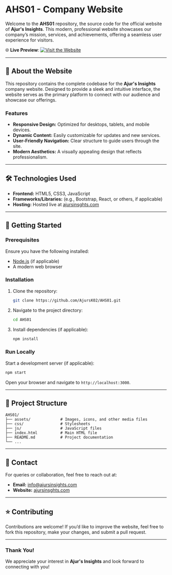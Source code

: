 
# AHS01 - Company Website

Welcome to the **AHS01** repository, the source code for the official website of **Ajur's Insights**. This modern, professional website showcases our company’s mission, services, and achievements, offering a seamless user experience for visitors.

🌐 **Live Preview**: 
[![Visit the Website](https://img.shields.io/badge/Visit%20the%20Website-Click%20Here-brightgreen)](https://www.ajursinsights.com/)

---

## 📖 **About the Website**

This repository contains the complete codebase for the **Ajur's Insights** company website. Designed to provide a sleek and intuitive interface, the website serves as the primary platform to connect with our audience and showcase our offerings.

### **Features**
- **Responsive Design:** Optimized for desktops, tablets, and mobile devices.
- **Dynamic Content:** Easily customizable for updates and new services.
- **User-Friendly Navigation:** Clear structure to guide users through the site.
- **Modern Aesthetics:** A visually appealing design that reflects professionalism.

---

## 🛠️ **Technologies Used**
- **Frontend:** HTML5, CSS3, JavaScript
- **Frameworks/Libraries:** (e.g., Bootstrap, React, or others, if applicable)
- **Hosting:** Hosted live at [ajursinsghts.com](https://www.ajursinsights.com)

---

## 🚀 **Getting Started**

### Prerequisites
Ensure you have the following installed:
- [Node.js](https://nodejs.org/) (if applicable)
- A modern web browser

### Installation
1. Clone the repository:
   ```bash
   git clone https://github.com/AjursK02/AHS01.git
   ```
2. Navigate to the project directory:
   ```bash
   cd AHS01
   ```
3. Install dependencies (if applicable):
   ```bash
   npm install
   ```

### Run Locally
Start a development server (if applicable):
```bash
npm start
```
Open your browser and navigate to `http://localhost:3000`.

---

## 📂 **Project Structure**
```
AHS01/
├── assets/             # Images, icons, and other media files
├── css/                # Stylesheets
├── js/                 # JavaScript files
├── index.html          # Main HTML file
├── README.md           # Project documentation
└── ...
```

---

## 📧 **Contact**
For queries or collaboration, feel free to reach out at:
- **Email:** info@ajursinsights.com
- **Website:** [ajursinsghts.com](https://www.ajursinsights.com)

---

## ⭐ **Contributing**
Contributions are welcome! If you’d like to improve the website, feel free to fork this repository, make your changes, and submit a pull request.

---

### **Thank You!**
We appreciate your interest in **Ajur's Insights** and look forward to connecting with you!
